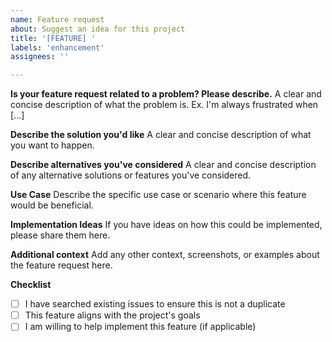 ```yaml
---
name: Feature request
about: Suggest an idea for this project
title: '[FEATURE] '
labels: 'enhancement'
assignees: ''

---
```


**Is your feature request related to a problem? Please describe.**
A clear and concise description of what the problem is. Ex. I'm always frustrated when [...]

**Describe the solution you'd like**
A clear and concise description of what you want to happen.

**Describe alternatives you've considered**
A clear and concise description of any alternative solutions or features you've considered.

**Use Case**
Describe the specific use case or scenario where this feature would be beneficial.

**Implementation Ideas**
If you have ideas on how this could be implemented, please share them here.

**Additional context**
Add any other context, screenshots, or examples about the feature request here.

**Checklist**
- [ ] I have searched existing issues to ensure this is not a duplicate
- [ ] This feature aligns with the project's goals
- [ ] I am willing to help implement this feature (if applicable)